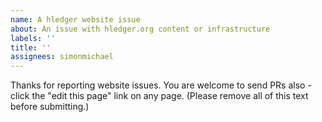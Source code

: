 ```yaml
---
name: A hledger website issue
about: An issue with hledger.org content or infrastructure
labels: ''
title: ''
assignees: simonmichael
---
```


Thanks for reporting website issues.
You are welcome to send PRs also - click the "edit this page" link on any page.
(Please remove all of this text before submitting.)
